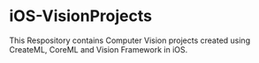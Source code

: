 # iOS-VisionProjects
This Respository contains Computer Vision projects created using CreateML, CoreML and Vision Framework in iOS.

